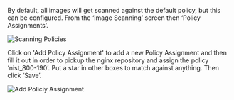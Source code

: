 By default, all images will get scanned against the default policy, but this can be configured. From the ‘Image Scanning’ screen then ‘Policy Assignments’.

![Scanning Policies](/sysdig-devel/courses/scvs/lab06/assets/04_policies.png)

Click on 'Add Policy Assignment' to add a new Policy Assignment and then fill it out in order to pickup the nginx repository and assign the policy ‘nist_800-190’. Put a star in other boxes to match against anything. Then click ‘Save’.

![Add Policiy Assignment](/sysdig-devel/courses/scvs/lab06/assets/05_add_policy.png)
